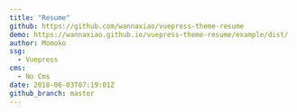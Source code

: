 ```yaml
---
title: "Resume"
github: https://github.com/wannaxiao/vuepress-theme-resume
demo: https://wannaxiao.github.io/vuepress-theme-resume/example/dist/
author: Momoko
ssg:
  - Vuepress
cms:
  - No Cms
date: 2018-06-03T07:19:01Z
github_branch: master
---
```


